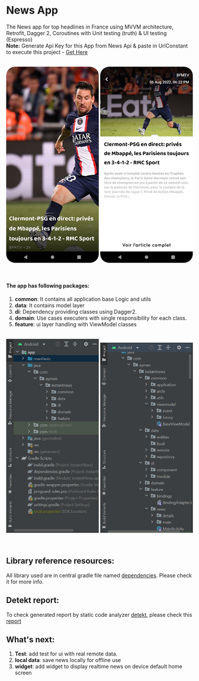 # News App

The News app for top headlines in France using MVVM architecture, Retrofit, Dagger 2, Coroutines with Unit testing (truth) & UI testing (Espresso)<br>
**Note:** Generate Api Key for this App from News Api & paste in UrlConstant to execute this project - [Get Here](https://newsapi.org/register) <br><br>
<p align="center">
        <img src="img/img1.png" width="250">
        <img src="img/img2.png" width="250">
</p>
<br>


#### The app has following packages:
1. **common**: It contains all application base Logic and utils
2. **data**: It contains model layer
3. **di**: Dependency providing classes using Dagger2.
4. **domain**: Use cases executers with single responsibility for each class.
5. **feature**: ui layer handling with ViewModel classes
<br><br>
<p align="center">
        <img src="img/news1.PNG" width="250">
        <img src="img/news2.PNG" width="250">
</p>
<br>

## Library reference resources:
 All library used are in central gradle file named [dependencies](dependencies.gradle). Please check it for more info.

## Detekt report:
 To check generated report by static code analyzer [detekt](https://detekt.dev/), please check this [report](/reports/detekt/detekt-report.html)

## What's next:
1. **Test**: add test for ui with real remote data.
2. **local data**: save news locally for offline use
3. **widget**: add widget to display realtime news on device default home screen


